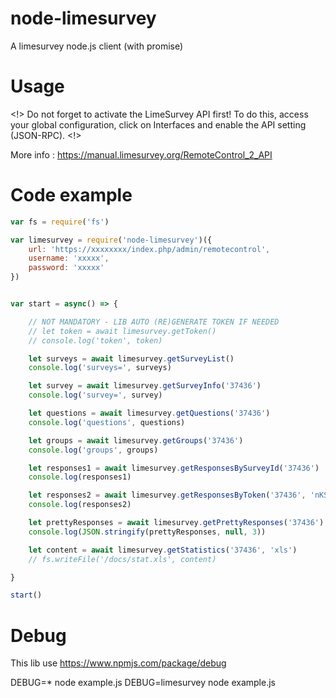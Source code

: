 # node-limesurvey
A limesurvey node.js client (with promise)

# Usage

<!> Do not forget to activate the LimeSurvey API first! To do this, access your global configuration, click on Interfaces and enable the API setting (JSON-RPC). <!>

More info : https://manual.limesurvey.org/RemoteControl_2_API

# Code example

``` js
var fs = require('fs')

var limesurvey = require('node-limesurvey')({
    url: 'https://xxxxxxxx/index.php/admin/remotecontrol',
    username: 'xxxxx',
    password: 'xxxxx'
})


var start = async() => {

    // NOT MANDATORY - LIB AUTO (RE)GENERATE TOKEN IF NEEDED
    // let token = await limesurvey.getToken()
    // console.log('token', token)

    let surveys = await limesurvey.getSurveyList()
    console.log('surveys=', surveys)

    let survey = await limesurvey.getSurveyInfo('37436')
    console.log('survey=', survey)

    let questions = await limesurvey.getQuestions('37436')
    console.log('questions', questions)

    let groups = await limesurvey.getGroups('37436')
    console.log('groups', groups)

    let responses1 = await limesurvey.getResponsesBySurveyId('37436')
    console.log(responses1)

    let responses2 = await limesurvey.getResponsesByToken('37436', 'nKSAOM6JBYBDs2Q')
    console.log(responses2)

    let prettyResponses = await limesurvey.getPrettyResponses('37436')
    console.log(JSON.stringify(prettyResponses, null, 3))

    let content = await limesurvey.getStatistics('37436', 'xls')
    // fs.writeFile('/docs/stat.xls', content)

}

start()
```

# Debug

This lib use https://www.npmjs.com/package/debug

DEBUG=* node example.js
DEBUG=limesurvey node example.js